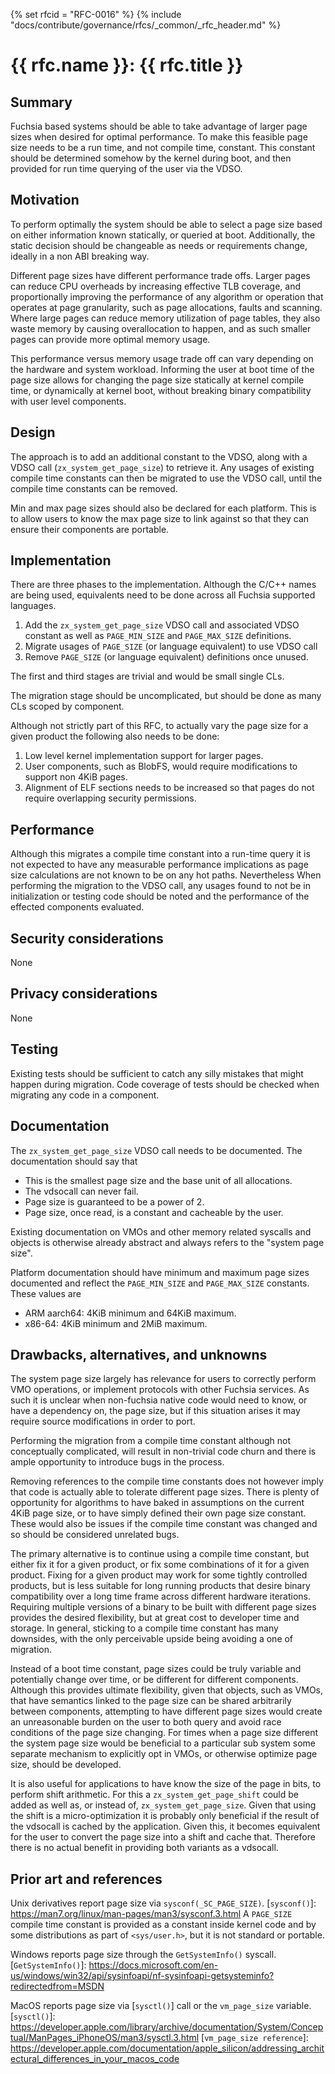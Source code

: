 {% set rfcid = "RFC-0016" %}
{% include "docs/contribute/governance/rfcs/_common/_rfc_header.md" %}
# {{ rfc.name }}: {{ rfc.title }}
<!-- SET the `rfcid` VAR ABOVE. DO NOT EDIT ANYTHING ELSE ABOVE THIS LINE. -->

## Summary

Fuchsia based systems should be able to take advantage of larger page sizes when
desired for optimal performance. To make this feasible page size needs to be a
run time, and not compile time, constant. This constant should be determined
somehow by the kernel during boot, and then provided for run time querying of
the user via the VDSO.

## Motivation

To perform optimally the system should be able to select a page size based on
either information known statically, or queried at boot. Additionally, the
static decision should be changeable as needs or requirements change, ideally
in a non ABI breaking way.

Different page sizes have different performance trade offs. Larger pages can
reduce CPU overheads by increasing effective TLB coverage, and proportionally
improving the performance of any algorithm or operation that operates at page
granularity, such as page allocations, faults and scanning. Where large pages
can reduce memory utilization of page tables, they also waste memory by causing
overallocation to happen, and as such smaller pages can provide more optimal
memory usage.

This performance versus memory usage trade off can vary depending on the
hardware and system workload. Informing the user at boot time of the page size
allows for changing the page size statically at kernel compile time, or
dynamically at kernel boot, without breaking binary compatibility with user
level components.

## Design

The approach is to add an additional constant to the VDSO, along with a VDSO
call (`zx_system_get_page_size`) to retrieve it. Any usages of existing compile
time constants can then be migrated to use the VDSO call, until the compile time
constants can be removed.

Min and max page sizes should also be declared for each platform. This is to
allow users to know the max page size to link against so that they can ensure
their components are portable.

## Implementation

There are three phases to the implementation. Although the C/C++ names are
being used, equivalents need to be done across all Fuchsia supported languages.

 1. Add the `zx_system_get_page_size` VDSO call and associated VDSO constant as
    well as `PAGE_MIN_SIZE` and `PAGE_MAX_SIZE` definitions.
 2. Migrate usages of `PAGE_SIZE` (or language equivalent) to use VDSO call
 3. Remove `PAGE_SIZE` (or language equivalent) definitions once unused.

The first and third stages are trivial and would be small single CLs.

The migration stage should be uncomplicated, but should be done as many CLs
scoped by component.

Although not strictly part of this RFC, to actually vary the page size for a
given product the following also needs to be done:

 1. Low level kernel implementation support for larger pages.
 2. User components, such as BlobFS, would require modifications to support non
    4KiB pages.
 3. Alignment of ELF sections needs to be increased so that pages do not require
    overlapping security permissions.

## Performance

Although this migrates a compile time constant into a run-time query it is not
expected to have any measurable performance implications as page size
calculations are not known to be on any hot paths. Nevertheless When performing
the migration to the VDSO call, any usages found to not be in initialization
or testing code should be noted and the performance of the effected components
evaluated.

## Security considerations

None

## Privacy considerations

None

## Testing

Existing tests should be sufficient to catch any silly mistakes that might
happen during migration. Code coverage of tests should be checked when migrating
any code in a component.

## Documentation

The `zx_system_get_page_size` VDSO call needs to be documented. The
documentation should say that

 * This is the smallest page size and the base unit of all allocations.
 * The vdsocall can never fail.
 * Page size is guaranteed to be a power of 2.
 * Page size, once read, is a constant and cacheable by the user.

Existing documentation on VMOs and other memory related syscalls and objects is
otherwise already abstract and always refers to the "system page size".

Platform documentation should have minimum and maximum page sizes documented and
reflect the `PAGE_MIN_SIZE` and `PAGE_MAX_SIZE` constants. These values are

 * ARM aarch64: 4KiB minimum and 64KiB maximum.
 * x86-64: 4KiB minimum and 2MiB maximum.

## Drawbacks, alternatives, and unknowns

The system page size largely has relevance for users to correctly perform VMO
operations, or implement protocols with other Fuchsia services. As such it is
unclear when non-fuchsia native code would need to know, or have a dependency
on, the page size, but if this situation arises it may require source
modifications in order to port.

Performing the migration from a compile time constant although not conceptually
complicated, will result in non-trivial code churn and there is ample
opportunity to introduce bugs in the process.

Removing references to the compile time constants does not however imply that
code is actually able to tolerate different page sizes. There is plenty of
opportunity for algorithms to have baked in assumptions on the current 4KiB
page size, or to have simply defined their own page size constant. These would
also be issues if the compile time constant was changed and so should be
considered unrelated bugs.

The primary alternative is to continue using a compile time constant, but either
fix it for a given product, or fix some combinations of it for a given product.
Fixing for a given product may work for some tightly controlled products, but is
less suitable for long running products that desire binary compatibility over a
long time frame across different hardware iterations. Requiring multiple
versions of a binary to be built with different page sizes provides the desired
flexibility, but at great cost to developer time and storage. In general,
sticking to a compile time constant has many downsides, with the only
perceivable upside being avoiding a one of migration.

Instead of a boot time constant, page sizes could be truly variable and
potentially change over time, or be different for different components. Although
this provides ultimate flexibility, given that objects, such as VMOs, that have
semantics linked to the page size can be shared arbitrarily between components,
attempting to have different page sizes would create an unreasonable burden on
the user to both query and avoid race conditions of the page size changing. For
times when a page size different the system page size would be beneficial to a
particular sub system some separate mechanism to explicitly opt in VMOs, or
otherwise optimize page size, should be developed.

It is also useful for applications to have know the size of the page in bits, to
perform shift arithmetic. For this a `zx_system_get_page_shift` could be added
as well as, or instead of, `zx_system_get_page_size`. Given that using the shift
is a micro-optimization it is probably only beneficial if the result of the
vdsocall is cached by the application. Given this, it becomes equivalent for
the user to convert the page size into a shift and cache that. Therefore there
is no actual benefit in providing both variants as a vdsocall.

## Prior art and references

Unix derivatives report page size via `sysconf(_SC_PAGE_SIZE)`.
[`sysconf()`]: https://man7.org/linux/man-pages/man3/sysconf.3.html
A `PAGE_SIZE` compile time constant is provided as a constant inside kernel code
and by some distributions as part of `<sys/user.h>`, but it is not standard or
portable.

Windows reports page size through the `GetSystemInfo()` syscall.
[`GetSystemInfo()`]: https://docs.microsoft.com/en-us/windows/win32/api/sysinfoapi/nf-sysinfoapi-getsysteminfo?redirectedfrom=MSDN

MacOS reports page size via [`sysctl()`] call or the `vm_page_size` variable.
[`sysctl()`]: https://developer.apple.com/library/archive/documentation/System/Conceptual/ManPages_iPhoneOS/man3/sysctl.3.html
[`vm_page_size reference`]: https://developer.apple.com/documentation/apple_silicon/addressing_architectural_differences_in_your_macos_code

